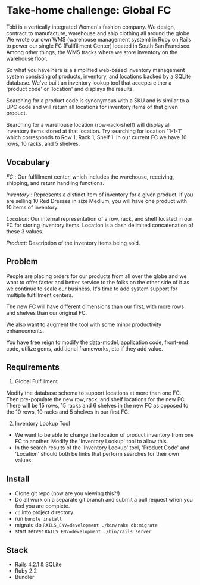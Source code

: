 # Take-home challenge: Global FC

Tobi is a vertically integrated Women's fashion company. We design, contract to manufacture, warehouse and ship clothing all around the globe. We wrote our own WMS (warehouse management system) in Ruby on Rails to power our single FC (Fullfillment Center) located in South San Francisco. Among other things, the WMS tracks where we store inventory on the warehouse floor.

So what you have here is a simplified web-based inventory management system consisting of products, inventory, and locations backed by a SQLite database. We've built an inventory lookup tool that accepts either a 'product code' or 'location' and displays the results.

Searching for a product code is synonymous with a SKU and is similar to a UPC code and will return all locations for inventory items of that given product.

Searching for a warehouse location (row-rack-shelf) will display all inventory items stored at that location. Try searching for location "1-1-1"  which corresponds to Row 1, Rack 1, Shelf 1. In our current FC we have 10 rows, 10 racks, and 5 shelves.

## Vocabulary
_FC_ : Our fulfillment center, which includes the warehouse, receiving, shipping, and return handling functions.

_Inventory_ : Represents a distinct item of inventory for a given product. If you are selling 10 Red Dresses in size Medium, you will have one product with 10 items of inventory.

_Location_: Our internal representation of a row, rack, and shelf located in our FC for storing inventory items. Location is a dash delimited concatenation of these 3 values.

_Product_: Description of the inventory items being sold.

## Problem

People are placing orders for our products from all over the globe and we want to offer faster and better service to the folks on the other side of it as we continue to scale our business. It's time to add system support for multiple fulfillment centers.

The new FC will have different dimensions than our first, with more rows and shelves than our original FC.

We also want to augment the tool with some minor productivity enhancements.

You have free reign to modify the data-model, application code, front-end code, utilize gems, additional frameworks, etc if they add value.

## Requirements

1. Global Fulfillment

 Modify the database schema to support locations at more than one FC. Then pre-populate the new row, rack, and shelf locations for the new FC. There will be 15 rows, 15 racks and 6 shelves in the new FC as opposed to the 10 rows, 10 racks and 5 shelves in our first FC.

2. Inventory Lookup Tool

  * We want to be able to change the location of product inventory from one FC to another. Modify the 'Inventory Lookup' tool to allow this.
  * In the search results of the 'Inventory Lookup' tool, 'Product Code' and 'Location' should both be links that perform searches for their own values.


## Install

- Clone git repo (how are you viewing this?!)
- Do all work on a separate git branch and submit a pull request when you feel you are complete.
- ```cd``` into project directory
- run ```bundle install```
- migrate db ```RAILS_ENV=development ./bin/rake db:migrate```
- start server ```RAILS_ENV=development ./bin/rails server```

## Stack
- Rails 4.2.1 & SQLite
- Ruby 2.2
- Bundler
